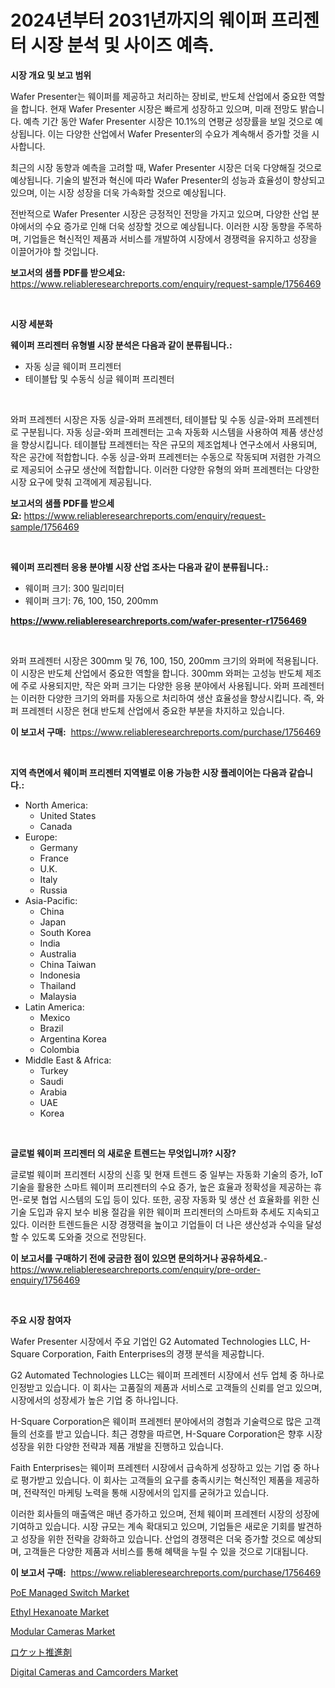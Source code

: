 <p><h1>2024년부터 2031년까지의 웨이퍼 프리젠터 시장 분석 및 사이즈 예측.</h1></p><p><strong>시장 개요 및 보고 범위</strong></p>
<p><p>Wafer Presenter는 웨이퍼를 제공하고 처리하는 장비로, 반도체 산업에서 중요한 역할을 합니다. 현재 Wafer Presenter 시장은 빠르게 성장하고 있으며, 미래 전망도 밝습니다. 예측 기간 동안 Wafer Presenter 시장은 10.1%의 연평균 성장률을 보일 것으로 예상됩니다. 이는 다양한 산업에서 Wafer Presenter의 수요가 계속해서 증가할 것을 시사합니다.</p><p>최근의 시장 동향과 예측을 고려할 때, Wafer Presenter 시장은 더욱 다양해질 것으로 예상됩니다. 기술의 발전과 혁신에 따라 Wafer Presenter의 성능과 효율성이 향상되고 있으며, 이는 시장 성장을 더욱 가속화할 것으로 예상됩니다.</p><p>전반적으로 Wafer Presenter 시장은 긍정적인 전망을 가지고 있으며, 다양한 산업 분야에서의 수요 증가로 인해 더욱 성장할 것으로 예상됩니다. 이러한 시장 동향을 주목하며, 기업들은 혁신적인 제품과 서비스를 개발하여 시장에서 경쟁력을 유지하고 성장을 이끌어가야 할 것입니다.</p></p>
<p><strong>보고서의 샘플 PDF를 받으세요:</strong> <a href="https://www.reliableresearchreports.com/enquiry/request-sample/1756469">https://www.reliableresearchreports.com/enquiry/request-sample/1756469</a></p>
<p>&nbsp;</p>
<p><strong>시장 세분화</strong></p>
<p><strong>웨이퍼 프리젠터 유형별 시장 분석은 다음과 같이 분류됩니다.:</strong></p>
<p><ul><li>자동 싱글 웨이퍼 프리젠터</li><li>테이블탑 및 수동식 싱글 웨이퍼 프리젠터</li></ul></p>
<p>&nbsp;</p>
<p><p>와퍼 프레젠터 시장은 자동 싱글-와퍼 프레젠터, 테이블탑 및 수동 싱글-와퍼 프레젠터로 구분됩니다. 자동 싱글-와퍼 프레젠터는 고속 자동화 시스템을 사용하여 제품 생산성을 향상시킵니다. 테이블탑 프레젠터는 작은 규모의 제조업체나 연구소에서 사용되며, 작은 공간에 적합합니다. 수동 싱글-와퍼 프레젠터는 수동으로 작동되며 저렴한 가격으로 제공되어 소규모 생산에 적합합니다. 이러한 다양한 유형의 와퍼 프레젠터는 다양한 시장 요구에 맞춰 고객에게 제공됩니다.</p></p>
<p><strong>보고서의 샘플 PDF를 받으세요:</strong>&nbsp;<a href="https://www.reliableresearchreports.com/enquiry/request-sample/1756469">https://www.reliableresearchreports.com/enquiry/request-sample/1756469</a></p>
<p>&nbsp;</p>
<p><strong> 웨이퍼 프리젠터 응용 분야별 시장 산업 조사는 다음과 같이 분류됩니다.:</strong></p>
<p><ul><li>웨이퍼 크기: 300 밀리미터</li><li>웨이퍼 크기: 76, 100, 150, 200mm</li></ul></p>
<p><strong><a href="https://www.reliableresearchreports.com/wafer-presenter-r1756469">https://www.reliableresearchreports.com/wafer-presenter-r1756469</a></strong></p>
<p>&nbsp;</p>
<p><p>와퍼 프레젠터 시장은 300mm 및 76, 100, 150, 200mm 크기의 와퍼에 적용됩니다. 이 시장은 반도체 산업에서 중요한 역할을 합니다. 300mm 와퍼는 고성능 반도체 제조에 주로 사용되지만, 작은 와퍼 크기는 다양한 응용 분야에서 사용됩니다. 와퍼 프레젠터는 이러한 다양한 크기의 와퍼를 자동으로 처리하여 생산 효율성을 향상시킵니다. 즉, 와퍼 프레젠터 시장은 현대 반도체 산업에서 중요한 부분을 차지하고 있습니다.</p></p>
<p><strong>이 보고서 구매:</strong>&nbsp; <a href="https://www.reliableresearchreports.com/purchase/1756469">https://www.reliableresearchreports.com/purchase/1756469</a></p>
<p>&nbsp;</p>
<p><strong>지역 측면에서 웨이퍼 프리젠터 지역별로 이용 가능한 시장 플레이어는 다음과 같습니다.:</strong></p>
<p><ul>
    <li>
        North America:
        <ul>
            <li>United States</li>
            <li>Canada</li>
        </ul>
    </li>
    <li>
        Europe:
        <ul>
            <li>Germany</li>
            <li>France</li>
            <li>U.K.</li>
            <li>Italy</li>
            <li>Russia</li>
        </ul>
    </li>
    <li>
        Asia-Pacific:
        <ul>
            <li>China</li>
            <li>Japan</li>
            <li>South Korea</li>
            <li>India</li>
            <li>Australia</li>
            <li>China Taiwan</li>
            <li>Indonesia</li>
            <li>Thailand</li>
            <li>Malaysia</li>
        </ul>
    </li>
    <li>
        Latin America:
        <ul>
            <li>Mexico</li>
            <li>Brazil</li>
            <li>Argentina Korea</li>
            <li>Colombia</li>
        </ul>
    </li>
    <li>
        Middle East & Africa:
        <ul>
            <li>Turkey</li>
            <li>Saudi</li>
            <li>Arabia</li>
            <li>UAE</li>
            <li>Korea</li>
        </ul>
    </li>
    </ul></p>
<p>&nbsp;</p>
<p><strong>글로벌 웨이퍼 프리젠터 의 새로운 트렌드는 무엇입니까? 시장?</strong></p>
<p><p>글로벌 웨이퍼 프리젠터 시장의 신흥 및 현재 트렌드 중 일부는 자동화 기술의 증가, IoT 기술을 활용한 스마트 웨이퍼 프리젠터의 수요 증가, 높은 효율과 정확성을 제공하는 휴먼-로봇 협업 시스템의 도입 등이 있다. 또한, 공장 자동화 및 생산 선 효율화를 위한 신기술 도입과 유지 보수 비용 절감을 위한 웨이퍼 프리젠터의 스마트화 추세도 지속되고 있다. 이러한 트렌드들은 시장 경쟁력을 높이고 기업들이 더 나은 생산성과 수익을 달성할 수 있도록 도와줄 것으로 전망된다.</p></p>
<p><strong>이 보고서를 구매하기 전에 궁금한 점이 있으면 문의하거나 공유하세요.</strong>- <a href="https://www.reliableresearchreports.com/enquiry/pre-order-enquiry/1756469">https://www.reliableresearchreports.com/enquiry/pre-order-enquiry/1756469</a></p>
<p>&nbsp;</p>
<p><strong>주요 시장 참여자</strong></p>
<p><p>Wafer Presenter 시장에서 주요 기업인 G2 Automated Technologies LLC, H-Square Corporation, Faith Enterprises의 경쟁 분석을 제공합니다. </p><p>G2 Automated Technologies LLC는 웨이퍼 프레젠터 시장에서 선두 업체 중 하나로 인정받고 있습니다. 이 회사는 고품질의 제품과 서비스로 고객들의 신뢰를 얻고 있으며, 시장에서의 성장세가 높은 기업 중 하나입니다. </p><p>H-Square Corporation은 웨이퍼 프레젠터 분야에서의 경험과 기술력으로 많은 고객들의 선호를 받고 있습니다. 최근 경향을 따르면, H-Square Corporation은 향후 시장 성장을 위한 다양한 전략과 제품 개발을 진행하고 있습니다. </p><p>Faith Enterprises는 웨이퍼 프레젠터 시장에서 급속하게 성장하고 있는 기업 중 하나로 평가받고 있습니다. 이 회사는 고객들의 요구를 충족시키는 혁신적인 제품을 제공하며, 전략적인 마케팅 노력을 통해 시장에서의 입지를 굳혀가고 있습니다. </p><p>이러한 회사들의 매출액은 매년 증가하고 있으며, 전체 웨이퍼 프레젠터 시장의 성장에 기여하고 있습니다. 시장 규모는 계속 확대되고 있으며, 기업들은 새로운 기회를 발견하고 성장을 위한 전략을 강화하고 있습니다. 산업의 경쟁력은 더욱 증가할 것으로 예상되며, 고객들은 다양한 제품과 서비스를 통해 혜택을 누릴 수 있을 것으로 기대됩니다.</p></p>
<p><strong>이 보고서 구매:</strong>&nbsp;&nbsp;<a href="https://www.reliableresearchreports.com/purchase/1756469">https://www.reliableresearchreports.com/purchase/1756469</a></p>
<p><p><a href="https://view.publitas.com/reportprime-1/poe-managed-switch-market-analysis-and-sze-forecasted-for-period-from-2024-to-2031/">PoE Managed Switch Market</a></p><p><a href="https://issuu.com/reportprime-2/docs/ethyl-hexanoate-market-size-2030.pptx">Ethyl Hexanoate Market</a></p><p><a href="https://silk-columnist-571.notion.site/Modular-Cameras-Market-Competitive-Analysis-Market-Trends-and-Forecast-to-2031-44d1c73946dc4b9e8fe7d934a73eb719">Modular Cameras Market</a></p><p><a href="https://github.com/pepo3k/Market-Research-Report-List-1/blob/main/616637328038.md">ロケット推進剤</a></p><p><a href="https://cat-emmental-94b.notion.site/Digital-Cameras-and-Camcorders-Market-Analysis-and-Sze-Forecasted-for-period-from-2024-to-2031-aa4e7b814b5f43418835181a55431b52">Digital Cameras and Camcorders Market</a></p></p>